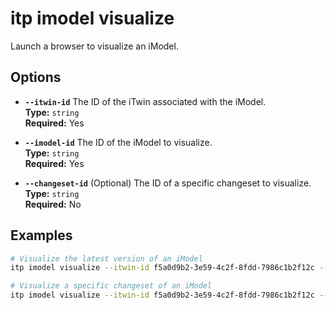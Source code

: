 # itp imodel visualize

Launch a browser to visualize an iModel.

## Options

- **`--itwin-id`**
  The ID of the iTwin associated with the iModel.  
  **Type:** `string`  
  **Required:** Yes

- **`--imodel-id`**
  The ID of the iModel to visualize.  
  **Type:** `string`  
  **Required:** Yes

- **`--changeset-id`**
  (Optional) The ID of a specific changeset to visualize.  
  **Type:** `string`  
  **Required:** No

## Examples

```bash
# Visualize the latest version of an iModel
itp imodel visualize --itwin-id f5a0d9b2-3e59-4c2f-8fdd-7986c1b2f12c --imodel-id a3b89d45-e6a4-4d59-aabd-12c3415e1234

# Visualize a specific changeset of an iModel
itp imodel visualize --itwin-id f5a0d9b2-3e59-4c2f-8fdd-7986c1b2f12c --imodel-id a3b89d45-e6a4-4d59-aabd-12c3415e1234 --changeset-id 6a3c21d0-234d-49fc-92ef-7e2d29f1b0f7
```
